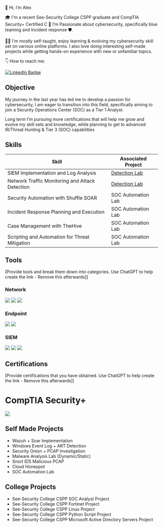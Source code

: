 👋 Hi, I’m Alex 

🎓 I'm a recent See-Security College CSPP graduate and CompTIA Security+ Certified 
C
🚀 I’m Passionate about cybersecurity, specifically blue teaming and Incident response 🛡️.

👨‍💻 I'm mostly self-taught, enjoy learning & evolving my cybersecurity skill set on various online platforms. 
    I also love doing interesting self-made projects while getting hands-on experience with new or unfamiliar topics.

👇 How to reach me: 

 <a href="https://www.linkedin.com/in/alexander-chait-21183027b/" target="_blank">
    <img src="https://img.shields.io/badge/-LinkedIn-0072b1?&style=for-the-badge&logo=linkedin&logoColor=white" alt="LinkedIn Badge" />
</a> 


## Objective

My journey in the last year has led me to develop a passion for cybersecurity, I am eager to transition into this field, specifically aiming to join a Security Operations Center (SOC) as a Tier 1 Analyst.

Long term I'm pursuing more certifications that will help me grow and evolve my skill sets and knowledge, while planning to get to advanced IR/Threat Hunting & Tier 3 (SOC) capabilities 



## Skills

| Skill                                         | Associated Project         |
|-----------------------------------------------|----------------------------|
| SIEM Implementation and Log Analysis          | <a href="https://google.com">Detection Lab</a>|
| Network Traffic Monitoring and Attack Detection | <a href="https://google.com">Detection Lab</a>|
| Security Automation with Shuffle SOAR         | SOC Automation Lab|
| Incident Response Planning and Execution      | SOC Automation Lab|
| Case Management with TheHive                  | SOC Automation Lab|
| Scripting and Automation for Threat Mitigation | SOC Automation Lab|

## Tools
[Provide tools and break them down into categories. Use ChatGPT to help create the link - Remove this afterwards]]

### Network
<div>
    <img src="https://img.shields.io/badge/-Wireshark-1679A7?&style=for-the-badge&logo=Wireshark&logoColor=white" />
    <img src="https://img.shields.io/badge/-Suricata-EF3B2D?&style=for-the-badge&logo=Suricata&logoColor=white" />
    <img src="https://img.shields.io/badge/-Zeek-777BB4?&style=for-the-badge&logo=Zeek&logoColor=white" />
</div>

### Endpoint
<div>
    <img src="https://img.shields.io/badge/-Microsoft_Defender_for_Endpoint-00A4EF?&style=for-the-badge&logo=Microsoft&logoColor=white" />
    <img src="https://img.shields.io/badge/-Velociraptor-4B275F?&style=for-the-badge&logo=Velociraptor&logoColor=white" />
</div>

### SIEM
<div>
    <img src="https://img.shields.io/badge/-Microsoft_Sentinel-0078D4?&style=for-the-badge&logo=Microsoft&logoColor=white" />
    <img src="https://img.shields.io/badge/-Splunk-000000?&style=for-the-badge&logo=Splunk&logoColor=white" />
    <img src="https://img.shields.io/badge/-Elastic-005571?&style=for-the-badge&logo=Elastic&logoColor=white" />
</div>

## Certifications
[Provide certifications that you have obtained. Use ChatGPT to help create the link - Remove this afterwards]]


# CompTIA Security+ <div>
<img src="https://img.shields.io/badge/-Security%2B-FF0000?&style=for-the-badge&logo=CompTIA&logoColor=white" />
</div>

## Self Made Projects

- Wazuh + Soar Implementation
- Windows Event Log + ART Detection
- Security Onion + PCAP Investigation
- Malware Analysis Lab (Dynamic/Static)
- Snort IDS Malicious PCAP
- Cloud Honeypot
- SOC Automation Lab

## College Projects

- See-Security College CSPP SOC Analyst Project
- See-Security College CSPP Fortinet Project
- See-Security College CSPP Linux Project
- See-Security College CSPP Python Script Project
- See-Security College CSPP Microsoft Active Directory Servers Project 
